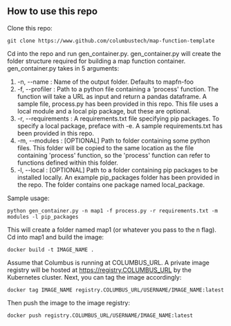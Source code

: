 ## How to use this repo

Clone this repo:
```
git clone https://www.github.com/columbustech/map-function-template
```

Cd into the repo and run gen\_container.py. gen\_container.py will create the folder structure required for building
a map function container.
gen\_container.py takes in 5 arguments:

1. -n, --name :  Name of the output folder. Defaults to mapfn-foo
2. -f, --profiler : Path to a python file containing a 'process' function. The function will take a URL as input and 
return a pandas dataframe. A sample file, process.py has been provided in this repo. This file uses a local module and
a local pip package, but these are optional.
3. -r, --requirements : A requirements.txt file specifying pip packages. To specify a local package, preface with -e.
A sample requirements.txt has been provided in this repo.
4. -m, --modules : \[OPTIONAL\] Path to folder containing some python files. This folder will be copied to the same location as the file containing 'process' function, so the 'process' function can refer to functions defined within this folder.
5. -l, --local : \[OPTIONAL\] Path to a folder containing pip packages to be installed locally. An example pip\_packages folder has been provided in the repo. The folder contains one package named local\_package.

Sample usage:
```
python gen_container.py -n map1 -f process.py -r requirements.txt -m modules -l pip_packages
```

This will create a folder named map1 (or whatever you pass to the n flag). Cd into map1 and build the image:
```
docker build -t IMAGE_NAME .
```

Assume that Columbus is running at COLUMBUS\_URL. A private image registry will be hosted at 
https://registry.COLUMBUS_URL by the Kubernetes cluster.
Next, you can tag the image accordingly:
```
docker tag IMAGE_NAME registry.COLUMBUS_URL/USERNAME/IMAGE_NAME:latest
```

Then push the image to the image registry:
```
docker push registry.COLUMBUS_URL/USERNAME/IMAGE_NAME:latest
```
